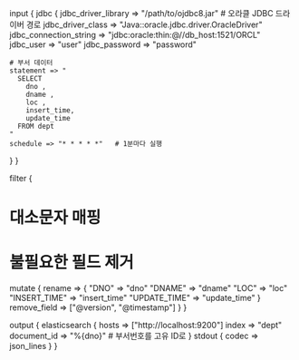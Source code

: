 input {
  jdbc {
    jdbc_driver_library => "/path/to/ojdbc8.jar"   # 오라클 JDBC 드라이버 경로
    jdbc_driver_class => "Java::oracle.jdbc.driver.OracleDriver"
    jdbc_connection_string => "jdbc:oracle:thin:@//db_host:1521/ORCL"
    jdbc_user => "user"
    jdbc_password => "password"

    # 부서 데이터
    statement => "
      SELECT 
        dno ,
        dname ,
        loc ,
        insert_time,
        update_time
      FROM dept
    "
    schedule => "* * * * *"   # 1분마다 실행
  }
}

filter {
  # 대소문자 매핑
  # 불필요한 필드 제거
  mutate {
    rename => {
      "DNO"         => "dno"
      "DNAME"       => "dname"
      "LOC"         => "loc"
      "INSERT_TIME" => "insert_time"
      "UPDATE_TIME" => "update_time"
    }
    remove_field => ["@version", "@timestamp"]
  }
}

output {
  elasticsearch {
    hosts => ["http://localhost:9200"]
    index => "dept"
    document_id => "%{dno}"  # 부서번호를 고유 ID로
  }
  stdout { codec => json_lines }
}
